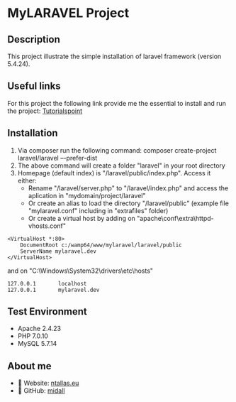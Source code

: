 # MyLARAVEL Project

## Description
This project illustrate the simple installation of laravel framework (version 5.4.24).

## Useful links
For this project the following link provide me the essential to install and run the project: [Tutorialspoint](https://www.tutorialspoint.com/laravel/laravel_configuration.htm)

## Installation
1. Via composer run the following command: composer create-project laravel/laravel –-prefer-dist
2. The above command will create a folder "laravel" in your root directory
3. Homepage (default index) is "/laravel/public/index.php". Access it either:
    * Rename "/laravel/server.php" to "/laravel/index.php" and access the aplication in "mydomain/project/laravel"
    * Or create an alias to load the directory "/laravel/public" (example file "mylaravel.conf" including in "extrafiles" folder)
    * Or create a virtual host by adding on "apache\conf\extra\httpd-vhosts.conf"
```
<VirtualHost *:80>
	DocumentRoot c:/wamp64/www/mylaravel/laravel/public
	ServerName mylaravel.dev
</VirtualHost>
```
and on "C:\Windows\System32\drivers\etc\hosts"

```
127.0.0.1       localhost
127.0.0.1       mylaravel.dev
```

## Test Environment
- Apache 2.4.23
- PHP 7.0.10
- MySQL 5.7.14

## About me
- :link: Website: [ntallas.eu](https://ntallas.eu)
- :link: GitHub: [midall](https://github.com/midall)